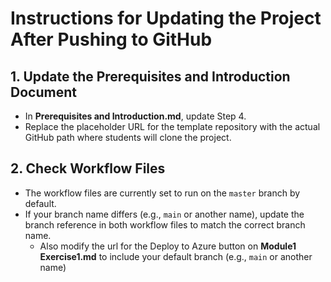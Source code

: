 # Instructions for Updating the Project After Pushing to GitHub

## 1. Update the Prerequisites and Introduction Document

- In **Prerequisites and Introduction.md**, update Step 4.
- Replace the placeholder URL for the template repository with the actual GitHub path where students will clone the project.

## 2. Check Workflow Files

- The workflow files are currently set to run on the `master` branch by default.
- If your branch name differs (e.g., `main` or another name), update the branch reference in both workflow files to match the correct branch name.
    - Also modify the url for the Deploy to Azure button on **Module1 Exercise1.md** to include your default branch (e.g., `main` or another name)

